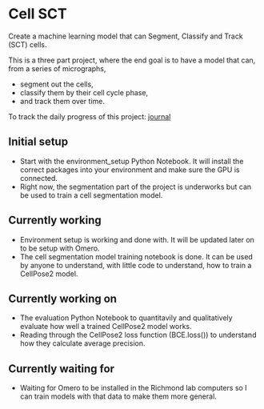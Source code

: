# Cell SCT
Create a machine learning model that can Segment, Classify and Track (SCT) cells.

This is a three part project, where the end goal is to have a model that can, from a series of micrographs,
- segment out the cells,
- classify them by their cell cycle phase,
- and track them over time.

To track the daily progress of this project: [journal](journal.md)

## Initial setup
- Start with the environment_setup Python Notebook. It will install the correct packages into your environment and make sure the GPU is connected.
- Right now, the segmentation part of the project is underworks but can be used to train a cell segmentation model.

## Currently working
- Environment setup is working and done with. It will be updated later on to be setup with Omero.
- The cell segmentation model training notebook is done. It can be used by anyone to understand, with little code to understand, how to train a CellPose2 model.

## Currently working on
- The evaluation Python Notebook to quantitavily and qualitatively evaluate how well a trained CellPose2 model works.
- Reading through the CellPose2 loss function (BCE.loss()) to understand how they calculate average precision.

## Currently waiting for
- Waiting for Omero to be installed in the Richmond lab computers so I can train models with that data to make them more general.
